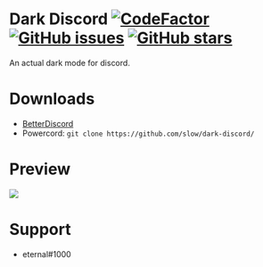 # Dark Discord [![CodeFactor](https://www.codefactor.io/repository/github/slow/dark-discord/badge)](https://www.codefactor.io/repository/github/slow/dark-discord) [![GitHub issues](https://img.shields.io/github/issues/slow/dark-discord?style=flat)](https://github.com/slow/dark-discord/issues) [![GitHub stars](https://img.shields.io/github/stars/slow/dark-discord?style=flat)](https://github.com/slow/dark-discord/stargazers)
An actual dark mode for discord.

# Downloads
- [BetterDiscord](https://betterdiscord.net/ghdl?id=3420)
- Powercord: `git clone https://github.com/slow/dark-discord/`

# Preview
<img src="https://media.wtf/54068831"/>

# Support 
- eternal#1000
